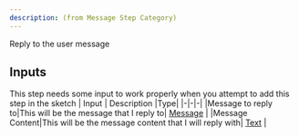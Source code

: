 ```yaml
---
description: (from Message Step Category)
---
```

Reply to the user message

## Inputs
This step needs some input to work properly when you attempt to add this step in the sketch
| Input      | Description |Type|
|-|-|-|
|Message to reply to|This will be the message that I reply to| [ Message](../inputs/message.md) |
|Message Content|This will be the message content that I will reply with| [ Text](../inputs/text.md) |
